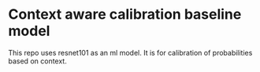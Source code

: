 # Context aware calibration baseline model
This repo uses resnet101 as an ml model. It is for calibration of probabilities based on context.
